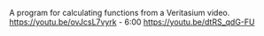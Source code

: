 A program for calculating functions from a Veritasium video. https://youtu.be/ovJcsL7vyrk - 6:00
https://youtu.be/dtRS_qdG-FU
